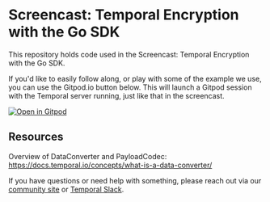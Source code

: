 # Screencast: Temporal Encryption with the Go SDK

This repository holds code used in the Screencast: Temporal Encryption with the Go SDK.

If you'd like to easily follow along, or play with some of the example we use, you can use the Gitpod.io button below. This will launch a Gitpod session with the Temporal server running, just like that in the screencast.

[![Open in Gitpod](https://gitpod.io/button/open-in-gitpod.svg)](https://gitpod.io/#https://github.com/temporalio/screencast-encryption-with-go-sdk)

## Resources

Overview of DataConverter and PayloadCodec: https://docs.temporal.io/concepts/what-is-a-data-converter/

If you have questions or need help with something, please reach out via our
[community site](https://community.temporal.io/) or [Temporal Slack](https://temporal.io/slack).

